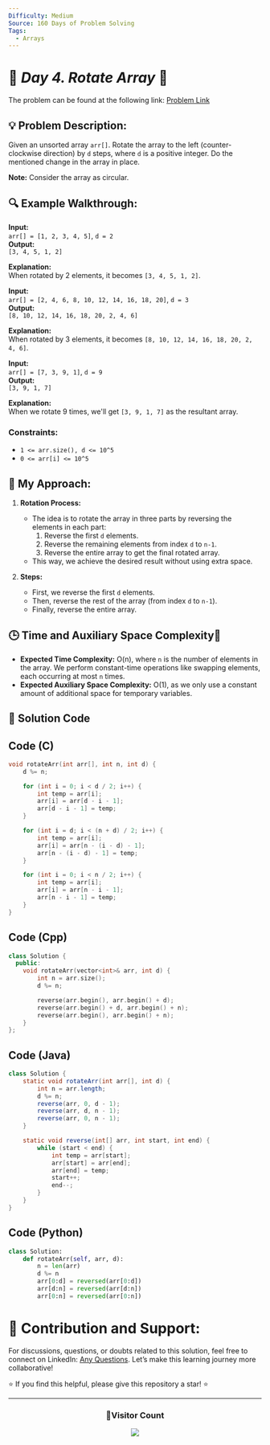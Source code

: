 ```yaml
---
Difficulty: Medium
Source: 160 Days of Problem Solving
Tags:
  - Arrays
---
```


# 🚀 _Day 4. Rotate Array_ 🧠

The problem can be found at the following link: [Problem Link](https://www.geeksforgeeks.org/batch/gfg-160-problems/track/arrays-gfg-160/problem/rotate-array-by-n-elements-1587115621)

## 💡 **Problem Description:**

Given an unsorted array `arr[]`. Rotate the array to the left (counter-clockwise direction) by `d` steps, where `d` is a positive integer. Do the mentioned change in the array in place.

**Note:** Consider the array as circular.

## 🔍 **Example Walkthrough:**

**Input:**  
`arr[] = [1, 2, 3, 4, 5]`, `d = 2`  
**Output:**  
`[3, 4, 5, 1, 2]`

**Explanation:**  
When rotated by 2 elements, it becomes `[3, 4, 5, 1, 2]`.

**Input:**  
`arr[] = [2, 4, 6, 8, 10, 12, 14, 16, 18, 20]`, `d = 3`  
**Output:**  
`[8, 10, 12, 14, 16, 18, 20, 2, 4, 6]`

**Explanation:**  
When rotated by 3 elements, it becomes `[8, 10, 12, 14, 16, 18, 20, 2, 4, 6]`.

**Input:**  
`arr[] = [7, 3, 9, 1]`, `d = 9`  
**Output:**  
`[3, 9, 1, 7]`

**Explanation:**  
When we rotate 9 times, we'll get `[3, 9, 1, 7]` as the resultant array.

### Constraints:

- `1 <= arr.size(), d <= 10^5`
- `0 <= arr[i] <= 10^5`

## 🎯 **My Approach:**

1. **Rotation Process:**

   - The idea is to rotate the array in three parts by reversing the elements in each part:
     1. Reverse the first `d` elements.
     2. Reverse the remaining elements from index `d` to `n-1`.
     3. Reverse the entire array to get the final rotated array.
   - This way, we achieve the desired result without using extra space.

2. **Steps:**
   - First, we reverse the first `d` elements.
   - Then, reverse the rest of the array (from index `d` to `n-1`).
   - Finally, reverse the entire array.

## 🕒 **Time and Auxiliary Space Complexity**📝

- **Expected Time Complexity:** O(n), where `n` is the number of elements in the array. We perform constant-time operations like swapping elements, each occurring at most `n` times.
- **Expected Auxiliary Space Complexity:** O(1), as we only use a constant amount of additional space for temporary variables.

## 📝 **Solution Code**

## Code (C)

```c
void rotateArr(int arr[], int n, int d) {
    d %= n;

    for (int i = 0; i < d / 2; i++) {
        int temp = arr[i];
        arr[i] = arr[d - i - 1];
        arr[d - i - 1] = temp;
    }

    for (int i = d; i < (n + d) / 2; i++) {
        int temp = arr[i];
        arr[i] = arr[n - (i - d) - 1];
        arr[n - (i - d) - 1] = temp;
    }

    for (int i = 0; i < n / 2; i++) {
        int temp = arr[i];
        arr[i] = arr[n - i - 1];
        arr[n - i - 1] = temp;
    }
}
```

## Code (Cpp)

```cpp
class Solution {
  public:
    void rotateArr(vector<int>& arr, int d) {
        int n = arr.size();
        d %= n;

        reverse(arr.begin(), arr.begin() + d);
        reverse(arr.begin() + d, arr.begin() + n);
        reverse(arr.begin(), arr.begin() + n);
    }
};
```

## Code (Java)

```java
class Solution {
    static void rotateArr(int arr[], int d) {
        int n = arr.length;
        d %= n;
        reverse(arr, 0, d - 1);
        reverse(arr, d, n - 1);
        reverse(arr, 0, n - 1);
    }

    static void reverse(int[] arr, int start, int end) {
        while (start < end) {
            int temp = arr[start];
            arr[start] = arr[end];
            arr[end] = temp;
            start++;
            end--;
        }
    }
}
```

## Code (Python)

```python
class Solution:
    def rotateArr(self, arr, d):
        n = len(arr)
        d %= n
        arr[0:d] = reversed(arr[0:d])
        arr[d:n] = reversed(arr[d:n])
        arr[0:n] = reversed(arr[0:n])
```

# 🎯 **Contribution and Support:**

For discussions, questions, or doubts related to this solution, feel free to connect on LinkedIn: [Any Questions](https://www.linkedin.com/in/patel-hetkumar-sandipbhai-8b110525a/). Let’s make this learning journey more collaborative!

⭐ If you find this helpful, please give this repository a star! ⭐

---

<div align="center">
  <h3><b>📍Visitor Count</b></h3>
</div>

<p align="center">
  <img src="https://profile-counter.glitch.me/Hunterdii/count.svg" />
</p>
